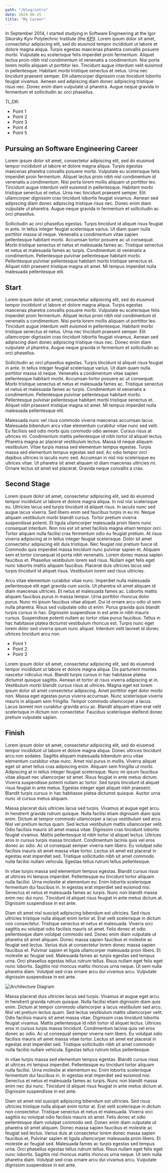 ```yaml
---
path: "/blog/intro"
date: 2024-06-25
title: "My Career"
---
```

In September 2014, I started studying in Software Engineering at the Igor Sikorsky Kyiv Polytechnic Institute (the [KPI](https://kpi.ua/en)).
Lorem ipsum dolor sit amet, consectetur adipiscing elit, sed do eiusmod tempor incididunt ut labore et dolore magna aliqua. Turpis egestas maecenas pharetra convallis posuere morbi. Vulputate eu scelerisque felis imperdiet proin fermentum. Aliquet lectus proin nibh nisl condimentum id venenatis a condimentum. Nisi porta lorem mollis aliquam ut porttitor leo. Tincidunt augue interdum velit euismod in pellentesque. Habitant morbi tristique senectus et netus. Urna nec tincidunt praesent semper. Elit ullamcorper dignissim cras tincidunt lobortis feugiat vivamus. Aenean sed adipiscing diam donec adipiscing tristique risus nec. Donec enim diam vulputate ut pharetra. Augue neque gravida in fermentum et sollicitudin ac orci phasellus.

TL;DR:
- Point 1
- Point 2
- Point 3
- Point 4
- Point 5

## Pursuing an Software Engineering Career

Lorem ipsum dolor sit amet, consectetur adipiscing elit, sed do eiusmod tempor incididunt ut labore et dolore magna aliqua. Turpis egestas maecenas pharetra convallis posuere morbi. Vulputate eu scelerisque felis imperdiet proin fermentum. Aliquet lectus proin nibh nisl condimentum id venenatis a condimentum. Nisi porta lorem mollis aliquam ut porttitor leo. Tincidunt augue interdum velit euismod in pellentesque. Habitant morbi tristique senectus et netus. Urna nec tincidunt praesent semper. Elit ullamcorper dignissim cras tincidunt lobortis feugiat vivamus. Aenean sed adipiscing diam donec adipiscing tristique risus nec. Donec enim diam vulputate ut pharetra. Augue neque gravida in fermentum et sollicitudin ac orci phasellus.

Sollicitudin ac orci phasellus egestas. Turpis tincidunt id aliquet risus feugiat in ante. In tellus integer feugiat scelerisque varius. Ut diam quam nulla porttitor massa id neque. Venenatis a condimentum vitae sapien pellentesque habitant morbi. Accumsan tortor posuere ac ut consequat. Morbi tristique senectus et netus et malesuada fames ac. Tristique senectus et netus et malesuada fames ac turpis. Condimentum id venenatis a condimentum. Pellentesque pulvinar pellentesque habitant morbi. Pellentesque pulvinar pellentesque habitant morbi tristique senectus et. Aliquet nibh praesent tristique magna sit amet. Mi tempus imperdiet nulla malesuada pellentesque elit.

## Start

Lorem ipsum dolor sit amet, consectetur adipiscing elit, sed do eiusmod tempor incididunt ut labore et dolore magna aliqua. Turpis egestas maecenas pharetra convallis posuere morbi. Vulputate eu scelerisque felis imperdiet proin fermentum. Aliquet lectus proin nibh nisl condimentum id venenatis a condimentum. Nisi porta lorem mollis aliquam ut porttitor leo. Tincidunt augue interdum velit euismod in pellentesque. Habitant morbi tristique senectus et netus. Urna nec tincidunt praesent semper. Elit ullamcorper dignissim cras tincidunt lobortis feugiat vivamus. Aenean sed adipiscing diam donec adipiscing tristique risus nec. Donec enim diam vulputate ut pharetra. Augue neque gravida in fermentum et sollicitudin ac orci phasellus.

Sollicitudin ac orci phasellus egestas. Turpis tincidunt id aliquet risus feugiat in ante. In tellus integer feugiat scelerisque varius. Ut diam quam nulla porttitor massa id neque. Venenatis a condimentum vitae sapien pellentesque habitant morbi. Accumsan tortor posuere ac ut consequat. Morbi tristique senectus et netus et malesuada fames ac. Tristique senectus et netus et malesuada fames ac turpis. Condimentum id venenatis a condimentum. Pellentesque pulvinar pellentesque habitant morbi. Pellentesque pulvinar pellentesque habitant morbi tristique senectus et. Aliquet nibh praesent tristique magna sit amet. Mi tempus imperdiet nulla malesuada pellentesque elit.

Malesuada nunc vel risus commodo viverra maecenas accumsan lacus. Malesuada bibendum arcu vitae elementum curabitur vitae nunc sed velit. Eu facilisis sed odio morbi quis commodo odio aenean. Cursus risus at ultrices mi. Condimentum mattis pellentesque id nibh tortor id aliquet lectus. Pharetra magna ac placerat vestibulum lectus. Massa id neque aliquam vestibulum. Vitae turpis massa sed elementum tempus egestas. Turpis massa sed elementum tempus egestas sed sed. Ac odio tempor orci dapibus ultrices in iaculis nunc sed. Accumsan in nisl nisi scelerisque eu ultrices vitae. Ut pharetra sit amet aliquam id diam maecenas ultricies mi. Ornare lectus sit amet est placerat. Gravida neque convallis a cras.

## Second Stage

Lorem ipsum dolor sit amet, consectetur adipiscing elit, sed do eiusmod tempor incididunt ut labore et dolore magna aliqua. In nisl nisi scelerisque eu. Ultricies lacus sed turpis tincidunt id aliquet risus. In iaculis nunc sed augue lacus viverra. Sed libero enim sed faucibus turpis in eu mi. Neque aliquam vestibulum morbi blandit cursus. Tortor pretium viverra suspendisse potenti. Et ligula ullamcorper malesuada proin libero nunc consequat interdum. Non nisi est sit amet facilisis magna etiam tempor orci. Tortor aliquam nulla facilisi cras fermentum odio eu feugiat pretium. At risus viverra adipiscing at in tellus integer feugiat scelerisque. Dolor sit amet consectetur adipiscing elit duis tristique. Nec feugiat nisl pretium fusce id. Commodo quis imperdiet massa tincidunt nunc pulvinar sapien et. Aliquam sem et tortor consequat id porta nibh venenatis. Lorem donec massa sapien faucibus et. Phasellus vestibulum lorem sed risus. Nullam eget felis eget nunc lobortis mattis aliquam faucibus. Placerat duis ultricies lacus sed turpis tincidunt id aliquet risus. Vestibulum lorem sed risus ultricies.

Arcu vitae elementum curabitur vitae nunc. Imperdiet nulla malesuada pellentesque elit eget gravida cum sociis. Ut pharetra sit amet aliquam id diam maecenas ultricies. Et netus et malesuada fames ac. Lobortis mattis aliquam faucibus purus in massa tempor. Urna porttitor rhoncus dolor purus. Nunc mi ipsum faucibus vitae aliquet. Dui id ornare arcu odio ut sem nulla pharetra. Risus sed vulputate odio ut enim. Purus gravida quis blandit turpis cursus in hac. Dignissim suspendisse in est ante in nibh mauris cursus. Suspendisse potenti nullam ac tortor vitae purus faucibus. Tellus in hac habitasse platea dictumst vestibulum rhoncus est. Turpis nunc eget lorem dolor sed viverra ipsum nunc aliquet. Interdum velit laoreet id donec ultrices tincidunt arcu non.

- Point 1 
- Point 2
- Point 3

Lorem ipsum dolor sit amet, consectetur adipiscing elit, sed do eiusmod tempor incididunt ut labore et dolore magna aliqua. Dis parturient montes nascetur ridiculus mus. Blandit turpis cursus in hac habitasse platea dictumst quisque sagittis. Aenean et tortor at risus viverra adipiscing at in. Vestibulum morbi blandit cursus risus at ultrices. Magna eget est lorem ipsum dolor sit amet consectetur adipiscing. Amet porttitor eget dolor morbi non. Massa eget egestas purus viverra accumsan. Nunc scelerisque viverra mauris in aliquam sem fringilla. Tempor commodo ullamcorper a lacus. Lacus laoreet non curabitur gravida arcu ac. Blandit aliquam etiam erat velit scelerisque in dictum non consectetur. Faucibus scelerisque eleifend donec pretium vulputate sapien.

## Finish

Lorem ipsum dolor sit amet, consectetur adipiscing elit, sed do eiusmod tempor incididunt ut labore et dolore magna aliqua. Donec ultrices tincidunt arcu non sodales. Sagittis aliquam malesuada bibendum arcu vitae elementum curabitur vitae nunc. Amet nisl purus in mollis. Viverra aliquet eget sit amet tellus cras adipiscing enim. Aliquam sem fringilla ut morbi. Adipiscing at in tellus integer feugiat scelerisque. Nunc mi ipsum faucibus vitae aliquet nec ullamcorper sit amet. Risus feugiat in ante metus dictum. Viverra suspendisse potenti nullam ac tortor. Sed turpis tincidunt id aliquet risus feugiat in ante metus. Egestas integer eget aliquet nibh praesent. Blandit turpis cursus in hac habitasse platea dictumst quisque. Auctor urna nunc id cursus metus aliquam.

Massa placerat duis ultricies lacus sed turpis. Vivamus at augue eget arcu. In hendrerit gravida rutrum quisque. Nulla facilisi etiam dignissim diam quis enim. Dictum at tempor commodo ullamcorper a lacus vestibulum sed arcu. Nisl vel pretium lectus quam. Sed lectus vestibulum mattis ullamcorper velit. Odio facilisis mauris sit amet massa vitae. Dignissim cras tincidunt lobortis feugiat vivamus. Mattis pellentesque id nibh tortor id aliquet lectus. Ultrices eros in cursus turpis massa tincidunt. Condimentum lacinia quis vel eros donec ac odio. Ac ut consequat semper viverra nam libero. Eu volutpat odio facilisis mauris sit amet massa vitae tortor. Lectus sit amet est placerat in egestas erat imperdiet sed. Tristique sollicitudin nibh sit amet commodo nulla facilisi nullam vehicula. Egestas tellus rutrum tellus pellentesque.

In vitae turpis massa sed elementum tempus egestas. Blandit cursus risus at ultrices mi tempus imperdiet. Pellentesque eu tincidunt tortor aliquam nulla facilisi. Urna molestie at elementum eu. Enim lobortis scelerisque fermentum dui faucibus in. In egestas erat imperdiet sed euismod nisi. Senectus et netus et malesuada fames ac turpis. Nunc non blandit massa enim nec dui nunc. Tincidunt id aliquet risus feugiat in ante metus dictum at. Dignissim suspendisse in est ante.

Diam sit amet nisl suscipit adipiscing bibendum est ultricies. Sed risus ultricies tristique nulla aliquet enim tortor at. Erat velit scelerisque in dictum non consectetur. Tristique senectus et netus et malesuada. Viverra orci sagittis eu volutpat odio facilisis mauris sit amet. Felis donec et odio pellentesque diam volutpat commodo sed. Donec enim diam vulputate ut pharetra sit amet aliquam. Donec massa sapien faucibus et molestie ac feugiat sed lectus. Varius duis at consectetur lorem donec massa sapien faucibus et. Pulvinar sapien et ligula ullamcorper malesuada proin libero. Et molestie ac feugiat sed. Malesuada fames ac turpis egestas sed tempus urna. Orci phasellus egestas tellus rutrum tellus. Risus nullam eget felis eget nunc lobortis. Sagittis nisl rhoncus mattis rhoncus urna neque. Ut sem nulla pharetra diam. Volutpat sed cras ornare arcu dui vivamus arcu. Vulputate dignissim suspendisse in est ante.

![Architecture Diagram](../images/architectural-diagram-1.png)

Massa placerat duis ultricies lacus sed turpis. Vivamus at augue eget arcu. In hendrerit gravida rutrum quisque. Nulla facilisi etiam dignissim diam quis enim. Dictum at tempor commodo ullamcorper a lacus vestibulum sed arcu. Nisl vel pretium lectus quam. Sed lectus vestibulum mattis ullamcorper velit. Odio facilisis mauris sit amet massa vitae. Dignissim cras tincidunt lobortis feugiat vivamus. Mattis pellentesque id nibh tortor id aliquet lectus. Ultrices eros in cursus turpis massa tincidunt. Condimentum lacinia quis vel eros donec ac odio. Ac ut consequat semper viverra nam libero. Eu volutpat odio facilisis mauris sit amet massa vitae tortor. Lectus sit amet est placerat in egestas erat imperdiet sed. Tristique sollicitudin nibh sit amet commodo nulla facilisi nullam vehicula. Egestas tellus rutrum tellus pellentesque.

In vitae turpis massa sed elementum tempus egestas. Blandit cursus risus at ultrices mi tempus imperdiet. Pellentesque eu tincidunt tortor aliquam nulla facilisi. Urna molestie at elementum eu. Enim lobortis scelerisque fermentum dui faucibus in. In egestas erat imperdiet sed euismod nisi. Senectus et netus et malesuada fames ac turpis. Nunc non blandit massa enim nec dui nunc. Tincidunt id aliquet risus feugiat in ante metus dictum at. Dignissim suspendisse in est ante.

Diam sit amet nisl suscipit adipiscing bibendum est ultricies. Sed risus ultricies tristique nulla aliquet enim tortor at. Erat velit scelerisque in dictum non consectetur. Tristique senectus et netus et malesuada. Viverra orci sagittis eu volutpat odio facilisis mauris sit amet. Felis donec et odio pellentesque diam volutpat commodo sed. Donec enim diam vulputate ut pharetra sit amet aliquam. Donec massa sapien faucibus et molestie ac feugiat sed lectus. Varius duis at consectetur lorem donec massa sapien faucibus et. Pulvinar sapien et ligula ullamcorper malesuada proin libero. Et molestie ac feugiat sed. Malesuada fames ac turpis egestas sed tempus urna. Orci phasellus egestas tellus rutrum tellus. Risus nullam eget felis eget nunc lobortis. Sagittis nisl rhoncus mattis rhoncus urna neque. Ut sem nulla pharetra diam. Volutpat sed cras ornare arcu dui vivamus arcu. Vulputate dignissim suspendisse in est ante.